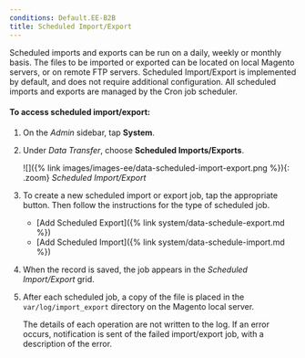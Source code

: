 ```yaml
---
conditions: Default.EE-B2B
title: Scheduled Import/Export
---
```


Scheduled imports and exports can be run on a daily, weekly or monthly basis. The files to be imported or exported can be located on local Magento servers, or on remote FTP servers. Scheduled Import/Export is implemented by default, and does not require additional configuration. All scheduled imports and exports are managed by the Cron job scheduler.

#### To access scheduled import/export:

1.  On the _Admin_ sidebar, tap **System**.

1.  Under _Data Transfer_, choose **Scheduled Imports/Exports**.

    ![]({% link images/images-ee/data-scheduled-import-export.png %}){: .zoom}
    _Scheduled Import/Export_

1.  To create a new scheduled import or export job, tap the appropriate button. Then follow the instructions for the type of scheduled job.

    * [Add Scheduled Export]({% link system/data-schedule-export.md %})
    * [Add Scheduled Import]({% link system/data-schedule-import.md %})

1.  When the record is saved, the job appears in the _Scheduled Import/Export_ grid.

1.  After each scheduled job, a copy of the file is placed in the `var/log/import_export` directory on the Magento local server.

    The details of each operation are not written to the log. If an error occurs, notification is sent of the failed import/export job, with a description of the error.
